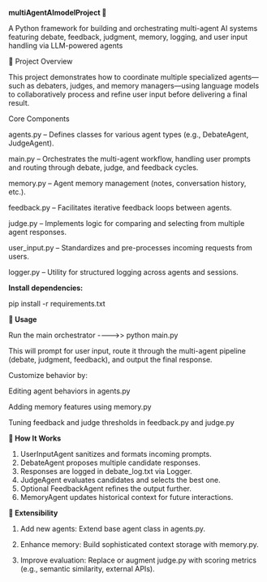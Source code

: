**multiAgentAImodelProject 🚀**

A Python framework for building and orchestrating multi-agent AI systems featuring debate, feedback, judgment, memory, logging, and user input handling via LLM-powered agents

🧩 Project Overview


This project demonstrates how to coordinate multiple specialized agents—such as debaters, judges, 
and memory managers—using language models to collaboratively process and refine user input before delivering a final result.

Core Components

agents.py – Defines classes for various agent types (e.g., DebateAgent, JudgeAgent).

main.py – Orchestrates the multi-agent workflow, handling user prompts and routing through debate, judge, and feedback cycles.

memory.py – Agent memory management (notes, conversation history, etc.).

feedback.py – Facilitates iterative feedback loops between agents.

judge.py – Implements logic for comparing and selecting from multiple agent responses.

user_input.py – Standardizes and pre-processes incoming requests from users.

logger.py – Utility for structured logging across agents and sessions.

__Install dependencies:__

pip install -r requirements.txt

**__🚦 Usage__**

Run the main orchestrator ---->> python main.py

This will prompt for user input, route it through the multi-agent pipeline (debate, judgment, feedback), and output the final response.

Customize behavior by:

 Editing agent behaviors in agents.py
 
 Adding memory features using memory.py
 
 Tuning feedback and judge thresholds in feedback.py and judge.py

 **🧠 How It Works**
1.  UserInputAgent sanitizes and formats incoming prompts.
2.  DebateAgent proposes multiple candidate responses.
3.  Responses are logged in debate_log.txt via Logger.
4.  JudgeAgent evaluates candidates and selects the best one.
5.  Optional FeedbackAgent refines the output further.
6.  MemoryAgent updates historical context for future interactions.

 **🔧 Extensibility**
 1.  Add new agents: Extend base agent class in agents.py.
 
 2.  Enhance memory: Build sophisticated context storage with memory.py.

 3.  Improve evaluation: Replace or augment judge.py with scoring metrics (e.g., semantic similarity, external APIs).
 



